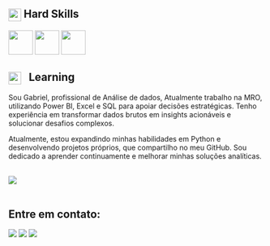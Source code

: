 
## <img align="center" src="https://media2.giphy.com/media/QssGEmpkyEOhBCb7e1/giphy.gif?cid=ecf05e47a0n3gi1bfqntqmob8g9aid1oyj2wr3ds3mg700bl&rid=giphy.gif" width ="25"><b> Hard Skills</b>

<div>
  <img width="48" src="https://img.icons8.com/?size=100&id=qYfwpsRXEcpc&format=png&color=000000" />
  <img width="48" src="https://img.icons8.com/?size=100&id=hGdCwhSHUe6L&format=png&color=000000" />
  <img width="48" src="https://img.icons8.com/?size=100&id=QSjnrUKYMnxO&format=png&color=000000" />
</div>

## <img align="center" style="margin-right: 10px" src="https://media2.giphy.com/media/QssGEmpkyEOhBCb7e1/giphy.gif?cid=ecf05e47a0n3gi1bfqntqmob8g9aid1oyj2wr3ds3mg700bl&rid=giphy.gif" width ="25"><b> Learning</b>

<div>
 <p> Sou Gabriel, profissional de Análise de dados, Atualmente trabalho na MRO, utilizando Power BI, Excel e SQL para apoiar decisões estratégicas. Tenho experiência em transformar dados brutos em insights acionáveis e solucionar desafios complexos. </p> 

  Atualmente, estou expandindo minhas habilidades em Python e desenvolvendo projetos próprios, que compartilho no meu GitHub. Sou dedicado a aprender continuamente e melhorar minhas soluções analíticas.
</div>

<br><img src="https://user-images.githubusercontent.com/73097560/115834477-dbab4500-a447-11eb-908a-139a6edaec5c.gif"><br><br>

## Entre em contato:
<div>
  <a href="https://www.instagram.com/gabrielrangel.analytics/" target="_blank"><img src="https://img.shields.io/badge/-Instagram-%23E4405F?style=for-the-badge&logo=instagram&logoColor=white" target="_blank"></a>
  <a href = "gabrielrangel.analytics@gmail.com"><img src="https://img.shields.io/badge/-Gmail-%23333?style=for-the-badge&logo=gmail&logoColor=white" target="_blank"></a>
  <a href="https://www.linkedin.com/in/gabriel-r-lima-a954ba26a/"_blank"><img src="https://img.shields.io/badge/-LinkedIn-%230077B5?style=for-the-badge&logo=linkedin&logoColor=white" target="_blank"></a>
</div>
